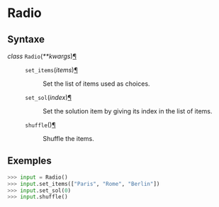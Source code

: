 # Radio

## Syntaxe

<dl class="py class">
<dt id="radio.Radio">
<em class="property"><span class="pre">class</span> </em><code class="sig-name descname"><span class="pre">Radio</span></code><span class="sig-paren">(</span><em class="sig-param"><span class="o"><span class="pre">**</span></span><span class="n"><span class="pre">kwargs</span></span></em><span class="sig-paren">)</span><a class="headerlink" href="#radio.Radio" title="Lien permanent vers cette définition">¶</a></dt>
<dd><dl class="py method">
<dt id="radio.Radio.set_items">
<code class="sig-name descname"><span class="pre">set_items</span></code><span class="sig-paren">(</span><em class="sig-param"><span class="n"><span class="pre">items</span></span></em><span class="sig-paren">)</span><a class="headerlink" href="#radio.Radio.set_items" title="Lien permanent vers cette définition">¶</a></dt>
<dd><p>Set the list of items used as choices.</p>
</dd></dl>

<dl class="py method">
<dt id="radio.Radio.set_sol">
<code class="sig-name descname"><span class="pre">set_sol</span></code><span class="sig-paren">(</span><em class="sig-param"><span class="n"><span class="pre">index</span></span></em><span class="sig-paren">)</span><a class="headerlink" href="#radio.Radio.set_sol" title="Lien permanent vers cette définition">¶</a></dt>
<dd><p>Set the solution item by giving its index in the list of items.</p>
</dd></dl>

<dl class="py method">
<dt id="radio.Radio.shuffle">
<code class="sig-name descname"><span class="pre">shuffle</span></code><span class="sig-paren">(</span><span class="sig-paren">)</span><a class="headerlink" href="#radio.Radio.shuffle" title="Lien permanent vers cette définition">¶</a></dt>
<dd><p>Shuffle the items.</p>
</dd></dl>

</dd></dl>

## Exemples

```py
>>> input = Radio()
>>> input.set_items(["Paris", "Rome", "Berlin"])
>>> input.set_sol(0)
>>> input.shuffle()
```
